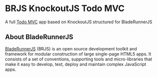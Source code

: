 # BRJS KnockoutJS Todo MVC

A full [Todo MVC](http://todomvc.com) app based on KnockoutJS structured for BladeRunnerJS

## About BladeRunnerJS

[BladeRunnerJS](http://bladerunnerjs.org) (BRJS) is an open source development toolkit and framework for modular construction of large single-page HTML5 apps. It consists of a set of conventions, supporting tools and micro-libraries that make it easy to develop, test, deploy and maintain complex JavaScript apps.
